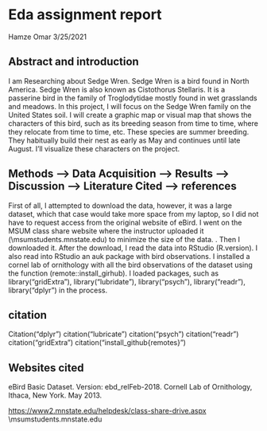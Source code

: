 Eda assignment report
================
Hamze Omar
3/25/2021

## Abstract and introduction

I am Researching about Sedge Wren. Sedge Wren is a bird found in North
America. Sedge Wren is also known as Cistothorus Stellaris. It is a
passerine bird in the family of Troglodytidae mostly found in wet
grasslands and meadows. In this project, I will focus on the Sedge Wren
family on the United States soil. I will create a graphic map or visual
map that shows the characters of this bird, such as its breeding season
from time to time, where they relocate from time to time, etc. These
species are summer breeding. They habitually build their nest as early
as May and continues until late August. I’ll visualize these characters
on the project.

## Methods –\> Data Acquisition –\> Results –\> Discussion –\> Literature Cited –\> references

First of all, I attempted to download the data, however, it was a large
dataset, which that case would take more space from my laptop, so I did
not have to request access from the original website of eBird. I went on
the MSUM class share website where the instructor uploaded it
(\\msumstudents.mnstate.edu) to minimize the size of the data. . Then I
downloaded it. After the download, I read the data into RStudio
(R.version). I also read into RStudio an auk package with bird
observations. I installed a cornel lab of ornithology with all the bird
observations of the dataset using the function
(remote::install\_girhub). I loaded packages, such as
library(“gridExtra”), library(“lubridate”), library(“psych”),
library(“readr”), library(“dplyr”) in the process.

## citation

Citation(“dplyr”) citation(“lubricate”) citation(“psych”)
citation(“readr”) citation(“gridExtra”)
citation(“install\_github{remotes}”)

## Websites cited

eBird Basic Dataset. Version: ebd\_relFeb-2018. Cornell Lab of
Ornithology, Ithaca, New York. May 2013.

<https://www2.mnstate.edu/helpdesk/class-share-drive.aspx>
\\msumstudents.mnstate.edu
